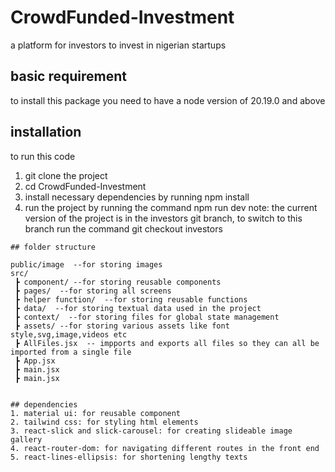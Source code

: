 # CrowdFunded-Investment
a platform for investors to invest in nigerian startups

## basic requirement
to install this package you need to have a node version of 20.19.0 and above

## installation
to run this code 
1. git clone the project
2. cd CrowdFunded-Investment
3. install necessary dependencies by running npm install
4. run the project by running the command npm run dev
note: the current version of the project is in the investors git branch, to switch to this branch run the command git checkout investors

```plaintext
## folder structure

public/image  --for storing images
src/
 ┣ component/ --for storing reusable components
 ┣ pages/  --for storing all screens
 ┣ helper function/  --for storing reusable functions
 ┣ data/  --for storing textual data used in the project
 ┣ context/  --for storing files for global state management
 ┣ assets/ --for storing various assets like font style,svg,image,videos etc
 ┣ AllFiles.jsx  -- impports and exports all files so they can all be imported from a single file
 ┣ App.jsx
 ┣ main.jsx
 ┣ main.jsx


## dependencies
1. material ui: for reusable component
2. tailwind css: for styling html elements
3. react-slick and slick-carousel: for creating slideable image gallery
4. react-router-dom: for navigating different routes in the front end
5. react-lines-ellipsis: for shortening lengthy texts


